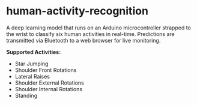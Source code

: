 # human-activity-recognition

A deep learning model that runs on an Arduino microcontroller strapped to the wrist to classify six human activities in real-time. Predictions are transmitted via Bluetooth to a web browser for live monitoring.

**Supported Activities:**

- Star Jumping  
- Shoulder Front Rotations  
- Lateral Raises  
- Shoulder External Rotations  
- Shoulder Internal Rotations  
- Standing

